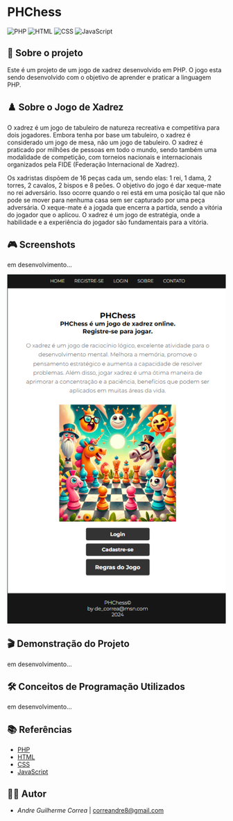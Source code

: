 # PHChess

![PHP](https://img.shields.io/badge/PHP-777BB4?style=for-the-badge&logo=php&logoColor=white)
![HTML](https://img.shields.io/badge/HTML-239120?style=for-the-badge&logo=html5&logoColor=white)
![CSS](https://img.shields.io/badge/CSS-1572B6?style=for-the-badge&logo=css3&logoColor=white)
![JavaScript](https://img.shields.io/badge/JavaScript-F7DF1E?style=for-the-badge&logo=javascript&logoColor=black)

## 📌 Sobre o projeto

Este é um projeto de um jogo de xadrez desenvolvido em PHP. O jogo esta sendo desenvolvido com o objetivo de aprender e praticar a linguagem PHP.

## ♟️ Sobre o Jogo de Xadrez

O xadrez é um jogo de tabuleiro de natureza recreativa e competitiva para dois jogadores. Embora tenha por base um tabuleiro, o xadrez é considerado um jogo de mesa, não um jogo de tabuleiro. O xadrez é praticado por milhões de pessoas em todo o mundo, sendo também uma modalidade de competição, com torneios nacionais e internacionais organizados pela FIDE (Federação Internacional de Xadrez).

Os xadristas dispõem de 16 peças cada um, sendo elas: 1 rei, 1 dama, 2 torres, 2 cavalos, 2 bispos e 8 peões. O objetivo do jogo é dar xeque-mate no rei adversário. Isso ocorre quando o rei está em uma posição tal que não pode se mover para nenhuma casa sem ser capturado por uma peça adversária. O xeque-mate é a jogada que encerra a partida, sendo a vitória do jogador que o aplicou. O xadrez é um jogo de estratégia, onde a habilidade e a experiência do jogador são fundamentais para a vitória. 

## 🎮 Screenshots

em desenvolvimento...

![Jogo](public/img/home.png)

## 🎬 Demonstração do Projeto

em desenvolvimento...

## 🛠️ Conceitos de Programação Utilizados

em desenvolvimento...

## 📚 Referências

- [PHP](https://www.php.net/)
- [HTML](https://developer.mozilla.org/pt-BR/docs/Web/HTML)
- [CSS](https://developer.mozilla.org/pt-BR/docs/Web/CSS)
- [JavaScript](https://developer.mozilla.org/pt-BR/docs/Web/JavaScript)

## 👩‍💻 Autor

- *Andre Guilherme Correa* | [correandre8@gmail.com](mailto:correandre8@gmail.com)

